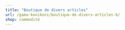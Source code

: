 ```yaml
---
title: "Boutique de divers articles"
url: /gama-konikoni/boutique-de-divers-articles-6/
shop: commodité
---
```

